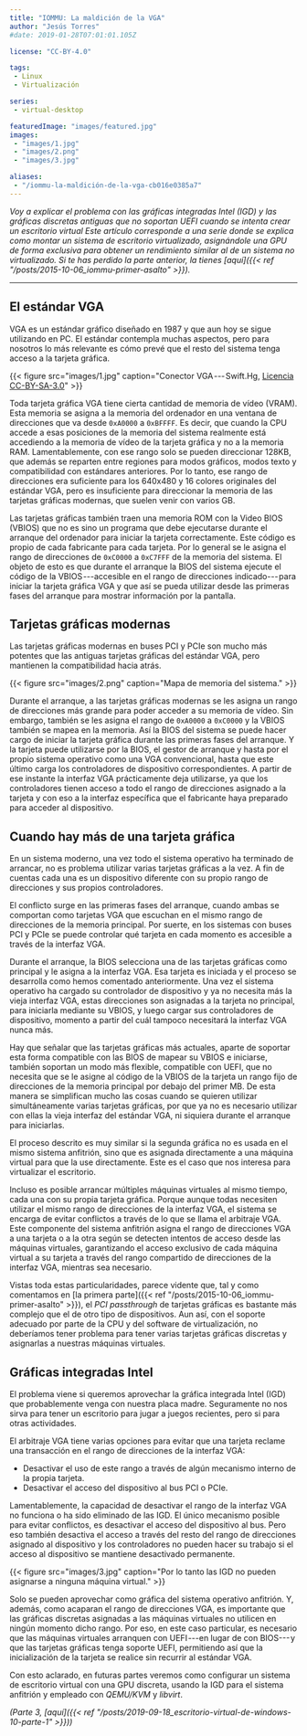 ```yaml
---
title: "IOMMU: La maldición de la VGA"
author: "Jesús Torres"
#date: 2019-01-28T07:01:01.105Z

license: "CC-BY-4.0"

tags:
 - Linux
 - Virtualización

series:
 - virtual-desktop

featuredImage: "images/featured.jpg" 
images:
 - "images/1.jpg" 
 - "images/2.png" 
 - "images/3.jpg" 

aliases:
 - "/iommu-la-maldición-de-la-vga-cb016e0385a7"
---
```


_Voy a explicar el problema con las gráficas integradas Intel (IGD) y las gráficas discretas antiguas que no soportan UEFI cuando se intenta crear un escritorio virtual_
_Este artículo corresponde a una serie donde se explica como montar un sistema de escritorio virtualizado, asignándole una GPU de forma exclusiva para obtener un rendimiento similar al de un sistema no virtualizado._
_Si te has perdido la parte anterior, la tienes [aquí]({{< ref "/posts/2015-10-06_iommu-primer-asalto" >}})._

____

## El estándar VGA

VGA es un estándar gráfico diseñado en 1987 y que aun hoy se sigue utilizando en PC.
El estándar contempla muchas aspectos, pero para nosotros lo más relevante es cómo prevé que el resto del sistema tenga acceso a la tarjeta gráfica.


{{< figure src="images/1.jpg" caption="Conector VGA --- Swift.Hg, [Licencia CC-BY-SA-3.0](https://commons.wikimedia.org/wiki/File:Male_VGA_connector.jpg)" >}}


Toda tarjeta gráfica VGA tiene cierta cantidad de memoria de vídeo (VRAM).
Esta memoria se asigna a la memoria del ordenador en una ventana de direcciones que va desde `0xA0000` a `0xBFFFF`.
Es decir, que cuando la CPU accede a esas posiciones de la memoria del sistema realmente está accediendo a la memoria de vídeo de la tarjeta gráfica y no a la memoria RAM.
Lamentablemente, con ese rango solo se pueden direccionar 128KB, que además se reparten entre regiones para modos gráficos, modos texto y compatibilidad con estándares anteriores.
Por lo tanto, ese rango de direcciones era suficiente para los 640x480 y 16 colores originales del estándar VGA, pero es insuficiente para direccionar la memoria de las tarjetas gráficas modernas, que suelen venir con varios GB.

Las tarjetas gráficas también traen una memoria ROM con la Video BIOS (VBIOS) que no es sino un programa que debe ejecutarse durante el arranque del ordenador para iniciar la tarjeta correctamente.
Este código es propio de cada fabricante para cada tarjeta.
Por lo general se le asigna el rango de direcciones de `0xC0000` a `0xC7FFF` de la memoria del sistema.
El objeto de esto es que durante el arranque la BIOS del sistema ejecute el código de la VBIOS ---accesible en el rango de direcciones indicado--- para iniciar la tarjeta gráfica VGA y que así se pueda utilizar desde las primeras fases del arranque para mostrar información por la pantalla.

## Tarjetas gráficas modernas

Las tarjetas gráficas modernas en buses PCI y PCIe son mucho más potentes que las antiguas tarjetas gráficas del estándar VGA, pero mantienen la compatibilidad hacia atrás.

{{< figure src="images/2.png" caption="Mapa de memoria del sistema." >}}

Durante el arranque, a las tarjetas gráficas modernas se les asigna un rango de direcciones más grande para poder acceder a su memoria de vídeo.
Sin embargo, también se les asigna el rango de `0xA0000` a `0xC0000` y la VBIOS también se mapea en la memoria.
Así la BIOS del sistema se puede hacer cargo de iniciar la tarjeta gráfica durante las primeras fases del arranque.
Y la tarjeta puede utilizarse por la BIOS, el gestor de arranque y hasta por el propio sistema operativo como una VGA convencional, hasta que este último carga los controladores de dispositivo correspondientes.
A partir de ese instante la interfaz VGA prácticamente deja utilizarse, ya que los controladores tienen acceso a todo el rango de direcciones asignado a la tarjeta y con eso a la interfaz específica que el fabricante haya preparado para acceder al dispositivo.

## Cuando hay más de una tarjeta gráfica

En un sistema moderno, una vez todo el sistema operativo ha terminado de arrancar, no es problema utilizar varias tarjetas gráficas a la vez.
A fin de cuentas cada una es un dispositivo diferente con su propio rango de direcciones y sus propios controladores.

El conflicto surge en las primeras fases del arranque, cuando ambas se comportan como tarjetas VGA que escuchan en el mismo rango de direcciones de la memoria principal.
Por suerte, en los sistemas con buses PCI y PCIe se puede controlar qué tarjeta en cada momento es accesible a través de la interfaz VGA.

Durante el arranque, la BIOS selecciona una de las tarjetas gráficas como principal y le asigna a la interfaz VGA.
Esa tarjeta es iniciada y el proceso se desarrolla como hemos comentado anteriormente.
Una vez el sistema operativo ha cargado su controlador de dispositivo y ya no necesita más la vieja interfaz VGA, estas direcciones son asignadas a la tarjeta no principal, para iniciarla mediante su VBIOS, y luego cargar sus controladores de dispositivo, momento a partir del cuál tampoco necesitará la interfaz VGA nunca más.

Hay que señalar que las tarjetas gráficas más actuales, aparte de soportar esta forma compatible con las BIOS de mapear su VBIOS e iniciarse, también soportan un modo más flexible, compatible con UEFI, que no necesita que se le asigne al código de la VBIOS de la tarjeta un rango fijo de direcciones de la memoria principal por debajo del primer MB.
De esta manera se simplifican mucho las cosas cuando se quieren utilizar simultáneamente varias tarjetas gráficas, por que ya no es necesario utilizar con ellas la vieja interfaz del estándar VGA, ni siquiera durante el arranque para iniciarlas.

El proceso descrito es muy similar si la segunda gráfica no es usada en el mismo sistema anfitrión, sino que es asignada directamente a una máquina virtual para que la use directamente.
Este es el caso que nos interesa para virtualizar el escritorio.

Incluso es posible arrancar múltiples máquinas virtuales al mismo tiempo, cada una con su propia tarjeta gráfica.
Porque aunque todas necesiten utilizar el mismo rango de direcciones de la interfaz VGA, el sistema se encarga de evitar conflictos a través de lo que se llama el arbitraje VGA.
Este componente del sistema anfitrión asigna el rango de direcciones VGA a una tarjeta o a la otra según se detecten intentos de acceso desde las máquinas virtuales, garantizando el acceso exclusivo de cada máquina virtual a su tarjeta a través del rango compartido de direcciones de la interfaz VGA, mientras sea necesario.

Vistas toda estas particularidades, parece vidente que, tal y como comentamos en [la primera parte]({{< ref "/posts/2015-10-06_iommu-primer-asalto" >}}), el _PCI passthrough_ de tarjetas gráficas es bastante más complejo que el de otro tipo de dispositivos.
Aun así, con el soporte adecuado por parte de la CPU y del software de virtualización, no deberíamos tener problema para tener varias tarjetas gráficas discretas y asignarlas a nuestras máquinas virtuales.

## Gráficas integradas Intel

El problema viene si queremos aprovechar la gráfica integrada Intel (IGD) que probablemente venga con nuestra placa madre.
Seguramente no nos sirva para tener un escritorio para jugar a juegos recientes, pero si para otras actividades.

El arbitraje VGA tiene varias opciones para evitar que una tarjeta reclame una transacción en el rango de direcciones de la interfaz VGA:

* Desactivar el uso de este rango a través de algún mecanismo interno de la propia tarjeta.
* Desactivar el acceso del dispositivo al bus PCI o PCIe.

Lamentablemente, la capacidad de desactivar el rango de la interfaz VGA no funciona o ha sido eliminado de las IGD.
El único mecanismo posible para evitar conflictos, es desactivar el acceso del dispositivo al bus.
Pero eso también desactiva el acceso a través del resto del rango de direcciones asignado al dispositivo y los controladores no pueden hacer su trabajo si el acceso al dispositivo se mantiene desactivado permanente.

{{< figure src="images/3.jpg" caption="Por lo tanto las IGD no pueden asignarse a ninguna máquina virtual." >}}

Solo se pueden aprovechar como gráfica del sistema operativo anfitrión.
Y, además, como acaparan el rango de direcciones VGA, es importante que las gráficas discretas asignadas a las máquinas virtuales no utilicen en ningún momento dicho rango.
Por eso, en este caso particular, es necesario que las máquinas virtuales arranquen con UEFI ---en lugar de con BIOS--- y que las tarjetas gráficas tenga soporte UEFI, permitiendo así que la inicialización de la tarjeta se realice sin recurrir al estándar VGA.

Con esto aclarado, en futuras partes veremos como configurar un sistema de escritorio virtual con una GPU discreta, usando la IGD para el sistema anfitrión y empleado con _QEMU/KVM_ y _libvirt_.

_(Parte 3, [aquí]({{< ref "/posts/2019-09-18_escritorio-virtual-de-windows-10-parte-1" >}}))_